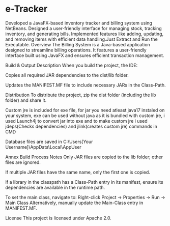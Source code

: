 # e-Tracker
Developed a JavaFX-based inventory tracker and billing system using NetBeans. Designed a user-friendly interface for managing stock, tracking inventory, and generating bills. Implemented features like adding, updating, and removing items with efficient data handling.Just Extract and Run the Executable.
Overview
The Billing System is a Java-based application designed to streamline billing operations. It features a user-friendly interface built using JavaFX and ensures efficient transaction management.

Build & Output Description
When you build the project, the IDE:

Copies all required JAR dependencies to the dist/lib folder.

Updates the MANIFEST.MF file to include necessary JARs in the Class-Path.

Distribution
To distribute the project, zip the dist folder (including the lib folder) and share it.

Custom jre is included for exe file, for jar you need atleast java17 instaled on your system, exe can be used without java as it is bundled with custom jre, i used Launch4j to convert jar into exe and to make custom jre i used jdeps(Checks dependencies) and jlink(creates custom jre) commands in CMD

Database files are saved in C:\Users\[Your Username]\AppData\Local\AppUser

Annex
Build Process Notes
Only JAR files are copied to the lib folder; other files are ignored.

If multiple JAR files have the same name, only the first one is copied.

If a library in the classpath has a Class-Path entry in its manifest, ensure its dependencies are available in the runtime path.

To set the main class, navigate to:
Right-click Project → Properties → Run → Main Class
Alternatively, manually update the Main-Class entry in MANIFEST.MF.

License
This project is licensed under Apache 2.0.

